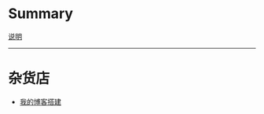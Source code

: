 # Summary

<!-- - [zh-cn](index.md) -->

[说明](readme.md)

---

# 杂货店

-   [我的博客搭建](grocery_store/my_blog.md)
